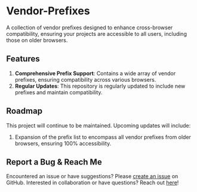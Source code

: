 # Vendor-Prefixes
A collection of vendor prefixes designed to enhance cross-browser compatibility, ensuring your projects are accessible to all users, including those on older browsers.

## Features
1. **Comprehensive Prefix Support**: Contains a wide array of vendor prefixes, ensuring compatibility across various browsers.
2. **Regular Updates**: This repository is regularly updated to include new prefixes and maintain compatibility.


## Roadmap
This project will continue to be maintained. Upcoming updates will include:

1. Expansion of the prefix list to encompass all vendor prefixes from older browsers, ensuring 100% accessibility.

## Report a Bug & Reach Me
Encountered an issue or have suggestions? Please [create an issue](https://github.com/tomScheers/vendor-prefixes/issues) on GitHub. Interested in collaboration or have questions? Reach out [here](https://github.com/tomScheers)!
